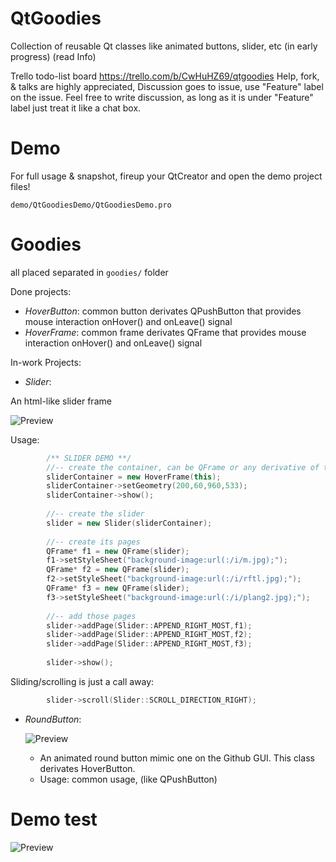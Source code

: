 # QtGoodies
Collection of reusable Qt classes like animated buttons, slider, etc (in early progress) (read Info)

Trello todo-list board https://trello.com/b/CwHuHZ69/qtgoodies
Help, fork, & talks are highly appreciated, Discussion goes to issue, use "Feature" label on the issue. 
Feel free to write discussion, as long as it is under "Feature" label just treat it like a chat box.

# Demo
For full usage & snapshot, fireup your QtCreator and open the demo project files!
 
`demo/QtGoodiesDemo/QtGoodiesDemo.pro`

# Goodies
all placed separated in `goodies/` folder

Done projects:
  * *HoverButton*: common button derivates QPushButton that provides mouse interaction onHover() and onLeave() signal
  * *HoverFrame*: common frame derivates QFrame that provides mouse interaction onHover() and onLeave() signal

In-work Projects:
  * *Slider*:
  
  An html-like slider frame
  
  ![Preview](https://raw.githubusercontent.com/imakin/QtGoodies/master/doc/img/slider.gif "Slider")
  
  Usage: 
```C++
        /** SLIDER DEMO **/
        //-- create the container, can be QFrame or any derivative of that
        sliderContainer = new HoverFrame(this);
        sliderContainer->setGeometry(200,60,960,533);
        sliderContainer->show();
        
        //-- create the slider
        slider = new Slider(sliderContainer);
        
        //-- create its pages
        QFrame* f1 = new QFrame(slider);
        f1->setStyleSheet("background-image:url(:/i/m.jpg);");
        QFrame* f2 = new QFrame(slider);
        f2->setStyleSheet("background-image:url(:/i/rftl.jpg);");
        QFrame* f3 = new QFrame(slider);
        f3->setStyleSheet("background-image:url(:/i/plang2.jpg);");
        
        //-- add those pages
        slider->addPage(Slider::APPEND_RIGHT_MOST,f1);
        slider->addPage(Slider::APPEND_RIGHT_MOST,f2);
        slider->addPage(Slider::APPEND_RIGHT_MOST,f3);
        
        slider->show();
```
      
Sliding/scrolling is just a call away:
      
```C++
        slider->scroll(Slider::SCROLL_DIRECTION_RIGHT);
```
  
  * *RoundButton*:
  
      ![Preview](https://raw.githubusercontent.com/imakin/QtGoodies/master/doc/img/roundbutton.gif "RoundButton")
  
      * An animated round button mimic one on the Github GUI. This class derivates HoverButton. 
      * Usage: common usage, (like QPushButton)
      

# Demo test
![Preview](https://api.travis-ci.org/imakin/QtGoodies.svg?branch=master "build")

